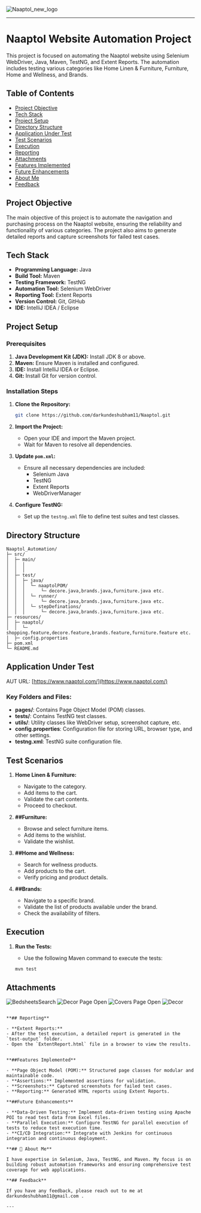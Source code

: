 
![Naaptol_new_logo](https://github.com/user-attachments/assets/5de5183a-78fa-4e57-9772-ead7aae4c9ae)

---

# Naaptol Website Automation Project

This project is focused on automating the Naaptol website using Selenium WebDriver, Java, Maven, TestNG, and Extent Reports. The automation includes testing various categories like Home Linen & Furniture, Furniture, Home and Wellness, and Brands.

## Table of Contents

- [Project Objective](#project-objective)
- [Tech Stack](#tech-stack)
- [Project Setup](#project-setup)
- [Directory Structure](#directory-structure)
- [Application Under Test](#Application-Under-Test)
- [Test Scenarios](#test-scenarios)
- [Execution](#execution)
- [Reporting](#reporting)
- [Attachments](#Attachments)
- [Features Implemented](#features-implemented)
- [Future Enhancements](#future-enhancements)
- [About Me](#about-me)
- [Feedback](#feedback)

## Project Objective

The main objective of this project is to automate the navigation and purchasing process on the Naaptol website, ensuring the reliability and functionality of various categories. The project also aims to generate detailed reports and capture screenshots for failed test cases.

## Tech Stack

- **Programming Language:** Java
- **Build Tool:** Maven
- **Testing Framework:** TestNG
- **Automation Tool:** Selenium WebDriver
- **Reporting Tool:** Extent Reports
- **Version Control:** Git, GitHub
- **IDE:** IntelliJ IDEA / Eclipse

## Project Setup

### Prerequisites

1. **Java Development Kit (JDK):** Install JDK 8 or above.
2. **Maven:** Ensure Maven is installed and configured.
3. **IDE:** Install IntelliJ IDEA or Eclipse.
4. **Git:** Install Git for version control.

### Installation Steps

1. **Clone the Repository:**

   ```bash
   git clone https://github.com/darkundeshubham11/Naaptol.git
   ```

2. **Import the Project:**
   - Open your IDE and import the Maven project.
   - Wait for Maven to resolve all dependencies.

3. **Update `pom.xml`:**
   - Ensure all necessary dependencies are included:
     - Selenium Java
     - TestNG
     - Extent Reports
     - WebDriverManager

4. **Configure TestNG:**
   - Set up the `testng.xml` file to define test suites and test classes.

## Directory Structure

```plaintext
Naaptol_Automation/
├─ src/
│  ├─ main/
│  │  │
│  │  │
│  ├─ test/
│  │  ├─ java/
│  │  │  └─ naaptolPOM/
│  │  │      └─ decore.java,brands.java,furniture.java etc.
│  │  │  └─ runner/
│  │  │      └─ decore.java,brands.java,furniture.java etc.
│  │  │  └─ stepDefinations/
│  │  │      └─ decore.java,brands.java,furniture.java etc.
├─ resources/
│  ├─ naaptol/
│  │  └─ shopping.feature,decore.feature,brands.feature,furniture.feature etc.
│  ├─ config.properties
├─ pom.xml
└─ README.md
```
## Application Under Test 

AUT URL: [https://www.naaptol.com/](https://www.naaptol.com/)
### Key Folders and Files:

- **pages/**: Contains Page Object Model (POM) classes.
- **tests/**: Contains TestNG test classes.
- **utils/**: Utility classes like WebDriver setup, screenshot capture, etc.
- **config.properties**: Configuration file for storing URL, browser type, and other settings.
- **testng.xml**: TestNG suite configuration file.

## Test Scenarios

1. **Home Linen & Furniture:**
   - Navigate to the category.
   - Add items to the cart.
   - Validate the cart contents.
   - Proceed to checkout.

2. **##Furniture:**
   - Browse and select furniture items.
   - Add items to the wishlist.
   - Validate the wishlist.

3. **##Home and Wellness:**
   - Search for wellness products.
   - Add products to the cart.
   - Verify pricing and product details.

4. **##Brands:**
   - Navigate to a specific brand.
   - Validate the list of products available under the brand.
   - Check the availability of filters.

## Execution

1. **Run the Tests:**
   - Use the following Maven command to execute the tests:

   ```bash
   mvn test
   ```
## Attachments
![BedsheetsSearch](https://github.com/user-attachments/assets/d9001e3b-4286-4979-87dd-8d2b0e24892f)
![Decor Page Open](https://github.com/user-attachments/assets/50cc6821-140f-4fd4-9a1e-37b47782c065)
![Covers Page Open](https://github.com/user-attachments/assets/4a4948a2-620e-4f88-83f1-547ed0543c80)
![Decor](https://github.com/user-attachments/assets/27512a2a-15bb-47d0-b96a-07e8ce350a87)

   ```

**## Reporting**

- **Extent Reports:**
  - After the test execution, a detailed report is generated in the `test-output` folder.
  - Open the `ExtentReport.html` file in a browser to view the results.


**##Features Implemented**

- **Page Object Model (POM):** Structured page classes for modular and maintainable code.
- **Assertions:** Implemented assertions for validation.
- **Screenshots:** Captured screenshots for failed test cases.
- **Reporting:** Generated HTML reports using Extent Reports.

**##Future Enhancements**

- **Data-Driven Testing:** Implement data-driven testing using Apache POI to read test data from Excel files.
- **Parallel Execution:** Configure TestNG for parallel execution of tests to reduce test execution time.
- **CI/CD Integration:** Integrate with Jenkins for continuous integration and continuous deployment.

**## 🚀 About Me**

I have expertise in Selenium, Java, TestNG, and Maven. My focus is on building robust automation frameworks and ensuring comprehensive test coverage for web applications.

**## Feedback**

If you have any feedback, please reach out to me at darkundeshubham11@gmail.com .

---
